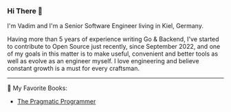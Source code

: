 ### Hi There 👋

<!--
**importnil/importnil** is a ✨ _special_ ✨ repository because its `README.md` (this file) appears on your GitHub profile.

Here are some ideas to get you started:

- 🔭 I’m currently working on ...
- 🌱 I’m currently learning ...
- 👯 I’m looking to collaborate on ...
- 🤔 I’m looking for help with ...
- 💬 Ask me about ...
- 📫 How to reach me: ...
- 😄 Pronouns: ...
- ⚡ Fun fact: ...
-->

I'm Vadim and I'm a Senior Software Engineer living in Kiel, Germany.

Having more than 5 years of experience writing Go & Backend, I've started to contribute to Open Source just recently, since September 2022, and one of my goals in this matter is to make useful, convenient and better tools as well as evolve as an engineer myself. I love engineering and believe constant growth is a must for every craftsman.

---

📙 My Favorite Books:

- [The Pragmatic Programmer](https://pragprog.com/titles/tpp20/the-pragmatic-programmer-20th-anniversary-edition/)
